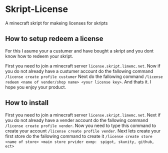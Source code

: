 # Skript-License

A minecraft skript for makeing licenses for skripts

## How to setup redeem a license

For this I asume your a custumer and have bought a skript and you dont know how to redeem your skript.

First you need to join a minecraft server ```license.skript.limemc.net```.
Now if you do not already have a custumer account do the fallowing command ```/license create profile custumer```
Next do the fallowing command ```/license redeem <name of vender/shop name> <your license key>```.
And thats it. I hope you enjoy your product.

## How to install

First you need to join a minecraft server ```license.skript.limemc.net```.
Next if you do not already have a vender account do the fallowing command ```/license create profile vender```.
Now you need to type this command to create your account ```/license create profile vender```.
Next lets create your first store do the fallowing command to create it ```/license create store <name of store> <main store prvider exmp: ```
```spigot, skunity, github, ect>```
